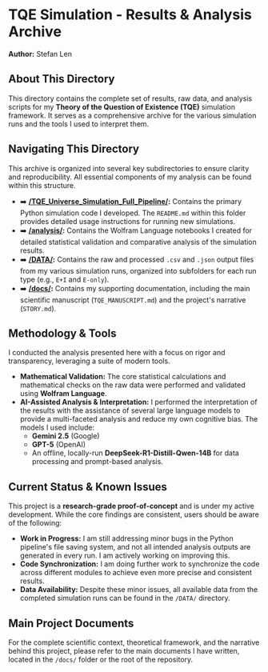 # TQE Simulation - Results & Analysis Archive

**Author:** Stefan Len

## About This Directory

This directory contains the complete set of results, raw data, and analysis scripts for my **Theory of the Question of Existence (TQE)** simulation framework. It serves as a comprehensive archive for the various simulation runs and the tools I used to interpret them.

## Navigating This Directory

This archive is organized into several key subdirectories to ensure clarity and reproducibility. All essential components of my analysis can be found within this structure.

* ➡️ **[/TQE_Universe_Simulation_Full_Pipeline/](./TQE_Universe_Simulation_Full_Pipeline/):** Contains the primary Python simulation code I developed. The `README.md` within this folder provides detailed usage instructions for running new simulations.
* ➡️ **[/analysis/](./analysis/):** Contains the Wolfram Language notebooks I created for detailed statistical validation and comparative analysis of the simulation results.
* ➡️ **[/DATA/](./DATA/):** Contains the raw and processed `.csv` and `.json` output files from my various simulation runs, organized into subfolders for each run type (e.g., `E+I` and `E-only`).
* ➡️ **[/docs/](./docs/):** Contains my supporting documentation, including the main scientific manuscript (`TQE_MANUSCRIPT.md`) and the project's narrative (`STORY.md`).

## Methodology & Tools

I conducted the analysis presented here with a focus on rigor and transparency, leveraging a suite of modern tools.

* **Mathematical Validation:** The core statistical calculations and mathematical checks on the raw data were performed and validated using **Wolfram Language**.
* **AI-Assisted Analysis & Interpretation:** I performed the interpretation of the results with the assistance of several large language models to provide a multi-faceted analysis and reduce my own cognitive bias. The models I used include:
    * **Gemini 2.5** (Google)
    * **GPT-5** (OpenAI)
    * An offline, locally-run **DeepSeek-R1-Distill-Qwen-14B** for data processing and prompt-based analysis.

## Current Status & Known Issues

This project is a **research-grade proof-of-concept** and is under my active development. While the core findings are consistent, users should be aware of the following:

* **Work in Progress:** I am still addressing minor bugs in the Python pipeline's file saving system, and not all intended analysis outputs are generated in every run. I am actively working on improving this.
* **Code Synchronization:** I am doing further work to synchronize the code across different modules to achieve even more precise and consistent results.
* **Data Availability:** Despite these minor issues, all available data from the completed simulation runs can be found in the `/DATA/` directory.

## Main Project Documents

For the complete scientific context, theoretical framework, and the narrative behind this project, please refer to the main documents I have written, located in the `/docs/` folder or the root of the repository.
